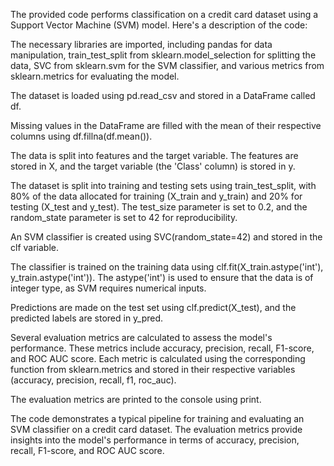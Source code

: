 The provided code performs classification on a credit card dataset using a Support Vector Machine (SVM) model. Here's a description of the code:

The necessary libraries are imported, including pandas for data manipulation, train_test_split from sklearn.model_selection for splitting the data, SVC from sklearn.svm for the SVM classifier, and various metrics from sklearn.metrics for evaluating the model.

The dataset is loaded using pd.read_csv and stored in a DataFrame called df.

Missing values in the DataFrame are filled with the mean of their respective columns using df.fillna(df.mean()).

The data is split into features and the target variable. The features are stored in X, and the target variable (the 'Class' column) is stored in y.

The dataset is split into training and testing sets using train_test_split, with 80% of the data allocated for training (X_train and y_train) and 20% for testing (X_test and y_test). The test_size parameter is set to 0.2, and the random_state parameter is set to 42 for reproducibility.

An SVM classifier is created using SVC(random_state=42) and stored in the clf variable.

The classifier is trained on the training data using clf.fit(X_train.astype('int'), y_train.astype('int')). The astype('int') is used to ensure that the data is of integer type, as SVM requires numerical inputs.

Predictions are made on the test set using clf.predict(X_test), and the predicted labels are stored in y_pred.

Several evaluation metrics are calculated to assess the model's performance. These metrics include accuracy, precision, recall, F1-score, and ROC AUC score. Each metric is calculated using the corresponding function from sklearn.metrics and stored in their respective variables (accuracy, precision, recall, f1, roc_auc).

The evaluation metrics are printed to the console using print.

The code demonstrates a typical pipeline for training and evaluating an SVM classifier on a credit card dataset. The evaluation metrics provide insights into the model's performance in terms of accuracy, precision, recall, F1-score, and ROC AUC score.
